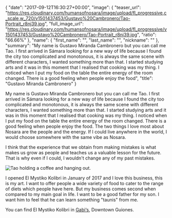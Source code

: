 {
  "date": "2017-09-12T16:30:27+00:00",
  "image": {
    "teaser_url": "https://res.cloudinary.com/humansofnosara/image/upload/fl_progressive,c_scale,w_720/v1501437453/Gustavo%20Cambronero/Tao-Portrait_r8nj39.jpg",
    "full_image_url": "https://res.cloudinary.com/humansofnosara/image/upload/fl_progressive/v1501437453/Gustavo%20Cambronero/Tao-Portrait_r8nj39.jpg",
    "ratio": "66.66%"
  },
  "name": {
    "first_name": "",
    "last_name": "",
    "nickname": ""
  },
  "summary": "My name is Gustavo Miranda Cambronero but you can call me Tao. I first arrived in Sámara looking for a new way of life because I found the city too complicated and monotonous, it is always the same scene with different characters, I wanted something more than that. I started studying arts and it was in this moment that I realised that cooking was my thing. I noticed when I put my food on the table the entire energy of the room changed. There is a good feeling when people enjoy the food",
  "title": "Gustavo Miranda Cambronero"
}


My name is Gustavo Miranda Cambronero but you can call me Tao. I first arrived in Sámara looking for a new way of life because I found the city too complicated and monotonous, it is always the same scene with different characters, I wanted something more than that. I started studying arts and it was in this moment that I realised that cooking was my thing. I noticed when I put my food on the table the entire energy of the room changed. There is a good feeling when people enjoy the food. The two things I love most about Nosara are the people and the energy. If I could live anywhere in the world, I would choose somewhere with the same vibe as Nosara. 

I think that the experience that we obtain from making mistakes is what makes us grow as people and teaches us a valuable lesson for the future. That is why even if I could, I wouldn't change any of my past mistakes. 

<img src="https://res.cloudinary.com/humansofnosara/image/upload/fl_progressive/v1502838534/Gustavo%20Cambronero/Tao-Full_rim2sw.jpg" sizes="100vw" srcset="https://res.cloudinary.com/humansofnosara/image/upload/fl_progressive/v1502838534/Gustavo%20Cambronero/Tao-Full_rim2sw.jpg 1000w, https://res.cloudinary.com/humansofnosara/image/upload/fl_progressive,c_scale,w_720/v1502838534/Gustavo%20Cambronero/Tao-Full_rim2sw.jpg 720w" alt="Tao holding a coffee and hanging out."> 

I opened El Mystiko Kolibri in January of 2017 and I love this business, this is my art. I want to offer people a wide variety of food to cater to the range of diets which people have here. But my business comes second when compared to my main goal in life. I want to be a good father for my son. I want him to feel that he can learn something "taunis" from me. 

You can find El Mystiko Kolibri in [Gabi‘s](https://www.nosara.com/listings/gabis-play/), Downtown Guiones.